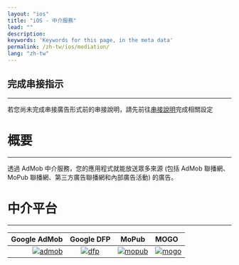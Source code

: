 ```yaml
---
layout: "ios"
title: "iOS - 中介服務"
lead: ""
description:
keywords: 'Keywords for this page, in the meta data'
permalink: /zh-tw/ios/mediation/
lang: "zh-tw"
---
```

## 完成串接指示
---
若您尚未完成串接廣告形式前的串接說明，請先前往[串接說明]完成相關設定

# 概要
---
透過 AdMob 中介服務，您的應用程式就能放送眾多來源 (包括 AdMob 聯播網、MoPub 聯播網、第三方廣告聯播網和內部廣告活動) 的廣告。


# 中介平台
---
Google AdMob    |  Google DFP |      MoPub   |   MOGO
--------------: | :----------:| :-----------:| :-------
[![admob]][1]   | [![dfp]][2] | [![mopub]][3]| [![mogo]][4]



[串接說明]: ../integration-guide/

[admob]: {{site.imgurl}}/admob-logo.png
[dfp]:   {{site.imgurl}}/dfp-logo.png
[mopub]: {{site.imgurl}}/mopub-logo.png
[mogo]: {{site.imgurl}}/mogo-logo.png

[1]: admob
[2]: dfp
[3]: mopub
[4]: mogo
